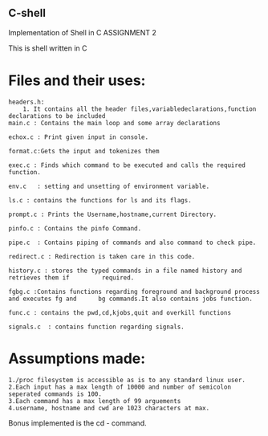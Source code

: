 ## C-shell
Implementation of Shell in C
ASSIGNMENT 2



This is shell written in C

# Files and their uses:

	headers.h:
		1. It contains all the header files,variabledeclarations,function declarations to be included 
	main.c : Contains the main loop and some array declarations

	echox.c : Print given input in console.

	format.c:Gets the input and tokenizes them

	exec.c : Finds which command to be executed and calls the required function.

	env.c   : setting and unsetting of environment variable.

	ls.c : contains the functions for ls and its flags.

	prompt.c : Prints the Username,hostname,current Directory.

	pinfo.c : Contains the pinfo Command.
	
	pipe.c  : Contains piping of commands and also command to check pipe.

	redirect.c : Redirection is taken care in this code.

	history.c : stores the typed commands in a file named history and retrieves them if 		required.

	fgbg.c :Contains functions regarding foreground and background process and executes fg and 		bg commands.It also contains jobs function.

	func.c : contains the pwd,cd,kjobs,quit and overkill functions

	signals.c  : contains function regarding signals.

# Assumptions made:
	1./proc filesystem is accessible as is to any standard linux user.
	2.Each input has a max length of 10000 and number of semicolon seperated commands is 100.
	3.Each command has a max length of 99 arguements
	4.username, hostname and cwd are 1023 characters at max.


Bonus implemented is the cd - command.
